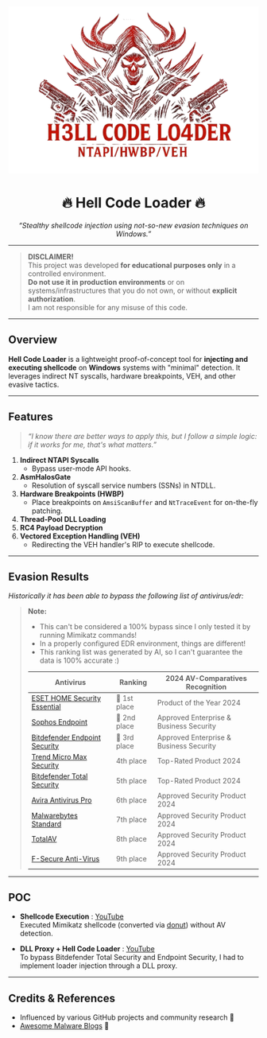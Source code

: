 <p align="center">
  <img src="./Image/banner.png" alt="banner" width="600"/>
</p>

<h1 align="center">🔥 Hell Code Loader 🔥</h1>
<p align="center"><em>“Stealthy shellcode injection using not-so-new evasion techniques on Windows.”</em></p>

---

> **DISCLAIMER!**  
> This project was developed **for educational purposes only** in a controlled environment.  
> **Do not use it in production environments** or on systems/infrastructures that you do not own, or without **explicit authorization**.  
> I am not responsible for any misuse of this code.

---

## Overview

**Hell Code Loader** is a lightweight proof-of-concept tool for **injecting and executing shellcode** on **Windows** systems with "minimal" detection. It leverages indirect NT syscalls, hardware breakpoints, VEH, and other evasive tactics.

---

## Features

> *“I know there are better ways to apply this, but I follow a simple logic: if it works for me, that's what matters.”*

1. **Indirect NTAPI Syscalls**  
   - Bypass user-mode API hooks.
2. **AsmHalosGate**  
   - Resolution of syscall service numbers (SSNs) in NTDLL.  
3. **Hardware Breakpoints (HWBP)**  
   - Place breakpoints on `AmsiScanBuffer` and `NtTraceEvent` for on-the-fly patching.  
4. **Thread-Pool DLL Loading**
5. **RC4 Payload Decryption**
6. **Vectored Exception Handling (VEH)**
   - Redirecting the VEH handler's RIP to execute shellcode.
---

## Evasion Results
*Historically it has been able to bypass the following list of antivirus/edr:*
> **Note:**  
> - This can't be considered a 100% bypass since I only tested it by running Mimikatz commands! 
> - In a properly configured EDR environment, things are different!
> - This ranking list was generated by AI, so I can't guarantee the data is 100% accurate :)
>
> | Antivirus                                 | Ranking            | 2024 AV-Comparatives Recognition           |
> |-------------------------------------------|--------------------|---------------------------------------------|
> | [ESET HOME Security Essential](https://www.eset.com/)    | 🥇 1st place       | Product of the Year 2024                    |
> | [Sophos Endpoint](https://www.sophos.com)               | 🥈 2nd place       | Approved Enterprise & Business Security     |
> | [Bitdefender Endpoint Security](https://www.bitdefender.com) | 🥉 3rd place       | Approved Enterprise & Business Security     |
> | [Trend Micro Max Security](https://www.trendmicro.com)     | 4th place          | Top-Rated Product 2024                     |
> | [Bitdefender Total Security](https://www.bitdefender.com)  | 5th place          | Top-Rated Product 2024                     |
> | [Avira Antivirus Pro](https://www.avira.com)             | 6th place          | Approved Security Product 2024             |
> | [Malwarebytes Standard](https://www.malwarebytes.com)     | 7th place          | Approved Security Product 2024             |
> | [TotalAV](https://www.totalav.com)                         | 8th place          | Approved Security Product 2024             |
> | [F-Secure Anti-Virus](https://www.f-secure.com)           | 9th place          | Approved Security Product 2024             |

---

## POC

- **Shellcode Execution** : [YouTube](https://www.youtube.com/watch?v=4EGTEp_hLz0)  
  Executed Mimikatz shellcode (converted via [donut](https://github.com/TheWover/donut)) without AV detection.

- **DLL Proxy + Hell Code Loader** : [YouTube](https://www.youtube.com/watch?v=K0fJ3RusIb8)  
  To bypass Bitdefender Total Security and Endpoint Security, I had to implement loader injection through a DLL proxy.

---

## Credits & References

- Influenced by various GitHub projects and community research 🗿  
- [Awesome Malware Blogs](https://github.com/Vith0r/Awesome-Malware-Blogs) 🦐  